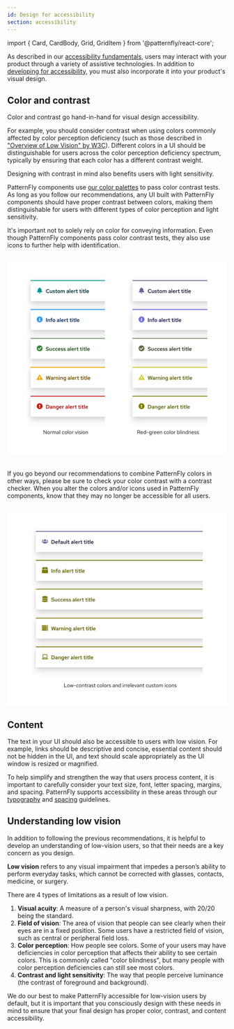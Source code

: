 ```yaml
---
id: Design for accessibility
section: accessibility
---
```


import { Card, CardBody, Grid, GridItem } from '@patternfly/react-core';

As described in our [accessibility fundamentals](/accessibility/accessibility-fundamentals), users may interact with your product through a variety of assistive technologies. In addition to [developing for accessibility](/accessibility/accessibility-development), you must also incorporate it into your product's visual design. 

## Color and contrast

Color and contrast go hand-in-hand for visual design accessibility. 

For example, you should consider contrast when using colors commonly affected by color perception deficiency (such as those described in ["Overview of Low Vision" by W3C](https://www.w3.org/WAI/GL/low-vision-a11y-tf/wiki/Overview_of_Low_Vision#Color_Perception)). Different colors in a UI should be distinguishable for users across the color perception deficiency spectrum, typically by ensuring that each color has a different contrast weight. 

Designing with contrast in mind also benefits users with light sensitivity.

PatternFly components use [our color palettes](/design-foundations/colors) to pass color contrast tests. As long as you follow our recommendations, any UI built with PatternFly components should have proper contrast between colors, making them distinguishable for users with different types of color perception and light sensitivity. 

It's important not to solely rely on color for conveying information. Even though PatternFly components pass color contrast tests, they also use icons to further help with identification.

<br />
<img src="./ally-color-example.png" alt="Image comparing alert component appearance for normal color vision to red-green color blindess." width="600px"/>
<br />
<br />

If you go beyond our recommendations to combine PatternFly colors in other ways, please be sure to check your color contrast with a contrast checker. When you alter the colors and/or icons used in PatternFly components, know that they may no longer be accessible for all users. 

<br />
<img src="./ally-contrast-example.png" alt="Image of alert component appearance for users with red-green color blindness, when color and contrast are not accessible and icons are not related to labels." width="600px" />

## Content 

The text in your UI should also be accessible to users with low vision. For example, links should be descriptive and concise, essential content should not be hidden in the UI, and text should scale appropriately as the UI window is resized or magnified. 

To help simplify and strengthen the way that users process content, it is important to carefully consider your text size, font, letter spacing, margins, and spacing. PatternFly supports accessibility in these areas through our [typography](/design-foundations/typography) and [spacing](/design-foundations/spacers) guidelines.

## Understanding low vision 

In addition to following the previous recommendations, it is helpful to develop an understanding of low-vision users, so that their needs are a key concern as you design.

**Low vision** refers to any visual impairment that impedes a person’s ability to perform everyday tasks, which cannot be corrected with glasses, contacts, medicine, or surgery. 

There are 4 types of limitations as a result of low vision.

1. **Visual acuity**: A measure of a person's visual sharpness, with 20/20 being the standard.
1. **Field of vision**: The area of vision that people can see clearly when their eyes are in a fixed position. Some users have a restricted field of vision, such as central or peripheral field loss.
1. **Color perception**: How people see colors. Some of your users may have deficiencies in color perception that affects their ability to see certain colors. This is commonly called "color blindness", but many people with color perception deficiencies can still see most colors. 
1. **Contrast and light sensitivity**: The way that people perceive luminance (the contrast of foreground and background). 

We do our best to make PatternFly accessible for low-vision users by default, but it is important that you consciously design with these needs in mind to ensure that your final design has proper color, contrast, and content accessibility.